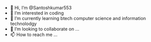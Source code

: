 - 👋 Hi, I’m @Santoshkumar553
- 👀 I’m interested in coding
- 🌱 I’m currently learning btech computer science and information technolodgy 
- 💞️ I’m looking to collaborate on ...
- 📫 How to reach me ...

<!---
Santoshkumar553/Santoshkumar553 is a ✨ special ✨ repository because its `README.md` (this file) appears on your GitHub profile.
You can click the Preview link to take a look at your changes.
--->
